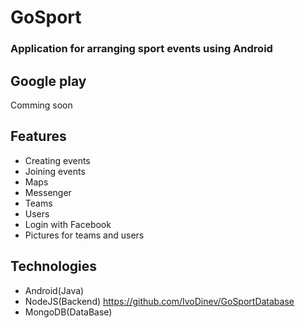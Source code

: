 # GoSport
### Application for arranging sport events using Android

## Google play
Comming soon

## Features
- Creating events
- Joining events
- Maps
- Messenger
- Teams
- Users
- Login with Facebook
- Pictures for teams and users

## Technologies
- Android(Java)
- NodeJS(Backend) https://github.com/IvoDinev/GoSportDatabase
- MongoDB(DataBase)
